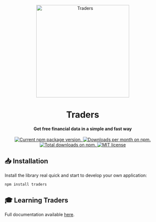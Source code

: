 <p align="center">
  <img alt="Traders" src="https://i.imgur.com/0Cgds9h.png" width="300" />
</p>
<h1 align="center">Traders</h1>
<h4 align="center">Get free financial data in a simple and fast way</h4>
<p align="center">
  <a href="https://www.npmjs.com/package/traders">
    <img src="https://img.shields.io/npm/v/traders.svg" alt="Current npm package version." />
  </a>
  <a href="https://npmcharts.com/compare/traders?minimal=true">
    <img src="https://img.shields.io/npm/dm/traders.svg" alt="Downloads per month on npm." />
  </a>
  <a href="https://npmcharts.com/compare/traders?minimal=true">
    <img src="https://img.shields.io/npm/dt/traders.svg" alt="Total downloads on npm." />
  </a>
  <a href="https://github.com/nighostchris/traders/blob/master/LICENSE">
    <img src="https://img.shields.io/badge/license-MIT-blue.svg" alt="MIT license" />
  </a>
</p>

## 📥 Installation

Install the library real quick and start to develop your own application:

```shell
npm install traders
```

## 🎓 Learning Traders

Full documentation available [here](https://nighostchris.gitbook.io/traders/).
